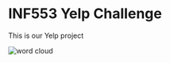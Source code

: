# INF553 Yelp Challenge

This is our Yelp project

![word cloud](https://github.com/yananfei-Bette/INF553-Yelp-Project/tree/master/image/categories.png)